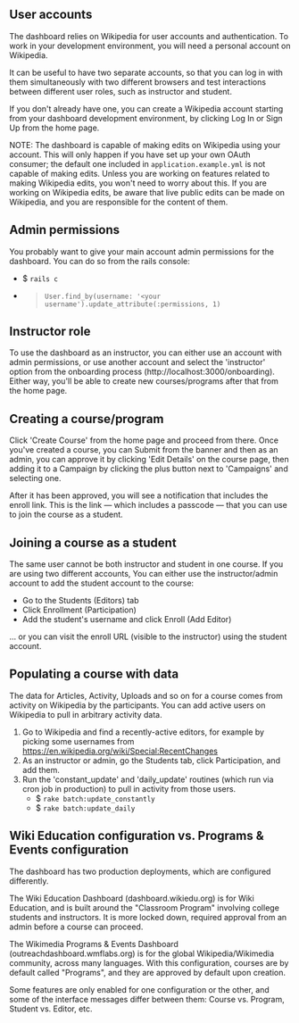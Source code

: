 ## User accounts

The dashboard relies on Wikipedia for user accounts and authentication. To work
in your development environment, you will need a personal account on Wikipedia.

It can be useful to have two separate accounts, so that you can log in with them
simultaneously with two different browsers and test interactions between different
user roles, such as instructor and student.

If you don't already have one, you can create a Wikipedia account starting from
your dashboard development environment, by clicking Log In or Sign Up from the
home page.

NOTE: The dashboard is capable of making edits on Wikipedia using your account. This
will only happen if you have set up your own OAuth consumer; the default one
included in `application.example.yml` is not capable of making edits. Unless you
are working on features related to making Wikipedia edits, you won't need to worry
about this. If you are working on Wikipedia edits, be aware that live public edits
can be made on Wikipedia, and you are responsible for the content of them.

## Admin permissions

You probably want to give your main account admin permissions for the dashboard.
You can do so from the rails console:

- $ `rails c`
- > `User.find_by(username: '<your username').update_attribute(:permissions, 1)`

## Instructor role

To use the dashboard as an instructor, you can either use an account with admin
permissions, or use another account and select the 'instructor' option from the
onboarding process (http://localhost:3000/onboarding). Either way, you'll be able
to create new courses/programs after that from the home page.

## Creating a course/program

Click 'Create Course' from the home page and proceed from there. Once you've created
a course, you can Submit from the banner and then as an admin, you can approve it
by clicking 'Edit Details' on the course page, then adding it to a Campaign by
clicking the plus button next to 'Campaigns' and selecting one.

After it has been approved, you will see a notification that includes the enroll link.
This is the link — which includes a passcode — that you can use to join the course
as a student.

## Joining a course as a student

The same user cannot be both instructor and student in one course. If you are using
two different accounts, You can either use the instructor/admin account to add the student account
to the course:

* Go to the Students (Editors) tab
* Click Enrollment (Participation)
* Add the student's username and click Enroll (Add Editor)

... or you can visit the enroll URL (visible to the instructor) using the student account.

## Populating a course with data

The data for Articles, Activity, Uploads and so on for a course comes from activity
on Wikipedia by the participants. You can add active users on Wikipedia to pull in
arbitrary activity data.

1. Go to Wikipedia and find a recently-active editors, for example by picking some usernames from https://en.wikipedia.org/wiki/Special:RecentChanges
2. As an instructor or admin, go the Students tab, click Participation, and add them.
3. Run the 'constant_update' and 'daily_update' routines (which run via cron job in production) to pull in activity from those users.
    * $ `rake batch:update_constantly`
    * $ `rake batch:update_daily`

## Wiki Education configuration vs. Programs & Events configuration

The dashboard has two production deployments, which are configured differently.

The Wiki Education Dashboard (dashboard.wikiedu.org) is for Wiki Education,
and is built around the "Classroom Program" involving college students and instructors.
It is more locked down, required approval from an admin before a course can proceed.

The Wikimedia Programs & Events Dashboard (outreachdashboard.wmflabs.org) is for
the global Wikipedia/Wikimedia community, across many languages. With this configuration,
courses are by default called "Programs", and they are approved by default upon creation.

Some features are only enabled for one configuration or the other, and some of the
interface messages differ between them: Course vs. Program, Student vs. Editor, etc.
